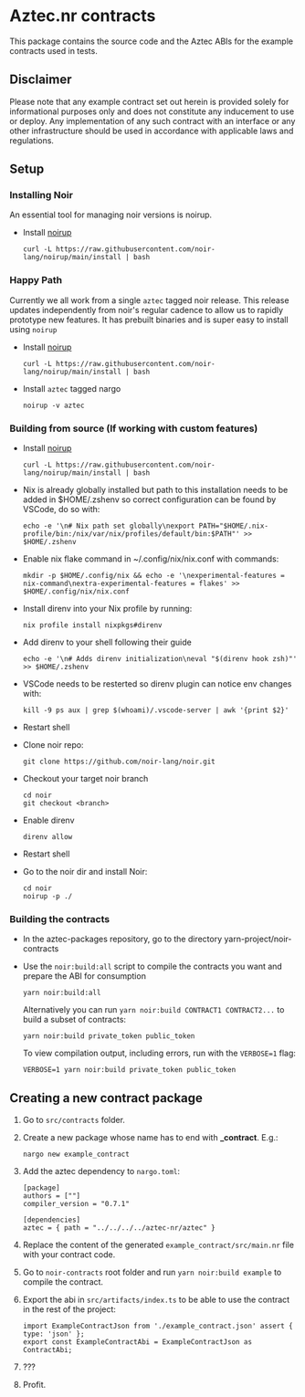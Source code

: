 # Aztec.nr contracts

This package contains the source code and the Aztec ABIs for the example contracts used in tests.

## Disclaimer

Please note that any example contract set out herein is provided solely for informational purposes only and does not constitute any inducement to use or deploy. Any implementation of any such contract with an interface or any other infrastructure should be used in accordance with applicable laws and regulations.

## Setup

### Installing Noir

An essential tool for managing noir versions is noirup.

- Install [noirup](https://github.com/noir-lang/noirup)
  ```
  curl -L https://raw.githubusercontent.com/noir-lang/noirup/main/install | bash
  ```

### Happy Path
Currently we all work from a single `aztec` tagged noir release. This release updates independently from noir's regular cadence to allow us to rapidly prototype new features. 
It has prebuilt binaries and is super easy to install using `noirup`

- Install [noirup](https://github.com/noir-lang/noirup)
  ```
  curl -L https://raw.githubusercontent.com/noir-lang/noirup/main/install | bash
  ```
- Install `aztec` tagged nargo
  ```
  noirup -v aztec
  ```

### Building from source (If working with custom features)

- Install [noirup](https://github.com/noir-lang/noirup)
  ```
  curl -L https://raw.githubusercontent.com/noir-lang/noirup/main/install | bash
  ```
- Nix is already globally installed but path to this installation needs to be added in $HOME/.zshenv so correct configuration can be found by VSCode, do so with:
  ```
  echo -e '\n# Nix path set globally\nexport PATH="$HOME/.nix-profile/bin:/nix/var/nix/profiles/default/bin:$PATH"' >> $HOME/.zshenv
  ```
- Enable nix flake command in ~/.config/nix/nix.conf with commands:
  ```
  mkdir -p $HOME/.config/nix && echo -e '\nexperimental-features = nix-command\nextra-experimental-features = flakes' >> $HOME/.config/nix/nix.conf
  ```
- Install direnv into your Nix profile by running:
  ```
  nix profile install nixpkgs#direnv
  ```
- Add direnv to your shell following their guide
  ```
  echo -e '\n# Adds direnv initialization\neval "$(direnv hook zsh)"' >> $HOME/.zshenv
  ```
- VSCode needs to be resterted so direnv plugin can notice env changes with:
  ```
  kill -9 ps aux | grep $(whoami)/.vscode-server | awk '{print $2}'
  ```
- Restart shell

- Clone noir repo:

  ```
  git clone https://github.com/noir-lang/noir.git
  ```

- Checkout your target noir branch

  ```
  cd noir
  git checkout <branch>
  ```

- Enable direnv

  ```
  direnv allow
  ```

- Restart shell

- Go to the noir dir and install Noir:
  ```
  cd noir
  noirup -p ./
  ```

### Building the contracts

- In the aztec-packages repository, go to the directory yarn-project/noir-contracts

- Use the `noir:build:all` script to compile the contracts you want and prepare the ABI for consumption

  ```
  yarn noir:build:all
  ```

  Alternatively you can run `yarn noir:build CONTRACT1 CONTRACT2...` to build a subset of contracts:

  ```
  yarn noir:build private_token public_token
  ```

  To view compilation output, including errors, run with the `VERBOSE=1` flag:

  ```
  VERBOSE=1 yarn noir:build private_token public_token
  ```

## Creating a new contract package

1. Go to `src/contracts` folder.
2. Create a new package whose name has to end with **\_contract**. E.g.:
   ```
   nargo new example_contract
   ```
3. Add the aztec dependency to `nargo.toml`:

   ```
   [package]
   authors = [""]
   compiler_version = "0.7.1"

   [dependencies]
   aztec = { path = "../../../../aztec-nr/aztec" }
   ```

4. Replace the content of the generated `example_contract/src/main.nr` file with your contract code.
5. Go to `noir-contracts` root folder and run `yarn noir:build example` to compile the contract.
6. Export the abi in `src/artifacts/index.ts` to be able to use the contract in the rest of the project:
   ```
   import ExampleContractJson from './example_contract.json' assert { type: 'json' };
   export const ExampleContractAbi = ExampleContractJson as ContractAbi;
   ```
7. ???
8. Profit.
